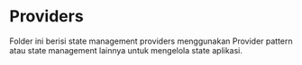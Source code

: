 # Providers

Folder ini berisi state management providers menggunakan Provider pattern atau state management lainnya untuk mengelola state aplikasi.